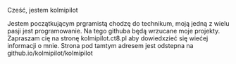 Cześć, jestem kolmipilot


Jestem początkującym prgramistą chodzę do technikum, moją jedną z wielu pasji jest programowanie. Na tego githuba będą wrzucane moje projekty.
Zapraszam cię na stronę kolmipilot.ct8.pl aby dowiedxzieć się wiećej informacji o mnie.
Strona pod tamtym adresem jest odstepna na github.io/kolmipilot/kolmipilot
